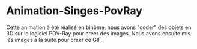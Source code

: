 # Animation-Singes-PovRay
Cette animation à été réalisé en binôme, nous avons "coder" des objets en 3D sur le logiciel POV-Ray pour créer des images. 
Nous avons ensuite mis les images à la suite pour créer ce GIF.
